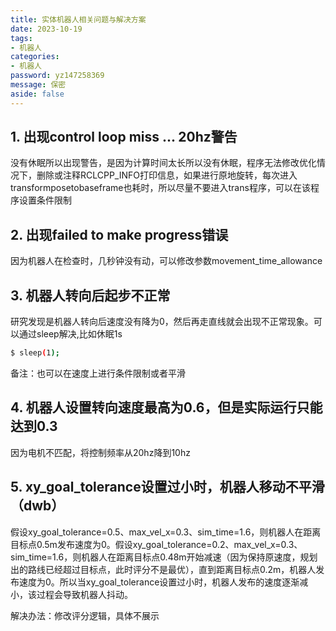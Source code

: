 ```yaml
---
title: 实体机器人相关问题与解决方案
date: 2023-10-19
tags:
- 机器人
categories:
- 机器人
password: yz147258369
message: 保密
aside: false
---
```


## 1. 出现control loop miss ...  20hz警告

没有休眠所以出现警告，是因为计算时间太长所以没有休眠，程序无法修改优化情况下，删除或注释RCLCPP_INFO打印信息，如果进行原地旋转，每次进入transformposetobaseframe也耗时，所以尽量不要进入trans程序，可以在该程序设置条件限制

## 2. 出现failed to make progress错误

因为机器人在检查时，几秒钟没有动，可以修改参数movement_time_allowance

## 3. 机器人转向后起步不正常

研究发现是机器人转向后速度没有降为0，然后再走直线就会出现不正常现象。可以通过sleep解决,比如休眠1s
``` bash
$ sleep(1);
```
备注：也可以在速度上进行条件限制或者平滑

## 4. 机器人设置转向速度最高为0.6，但是实际运行只能达到0.3

因为电机不匹配，将控制频率从20hz降到10hz

## 5. xy_goal_tolerance设置过小时，机器人移动不平滑（dwb）

假设xy_goal_tolerance=0.5、max_vel_x=0.3、sim_time=1.6，则机器人在距离目标点0.5m发布速度为0。假设xy_goal_tolerance=0.2、max_vel_x=0.3、sim_time=1.6，则机器人在距离目标点0.48m开始减速（因为保持原速度，规划出的路线已经超过目标点，此时评分不是最优），直到距离目标点0.2m，机器人发布速度为0。所以当xy_goal_tolerance设置过小时，机器人发布的速度逐渐减小，该过程会导致机器人抖动。

解决办法：修改评分逻辑，具体不展示

